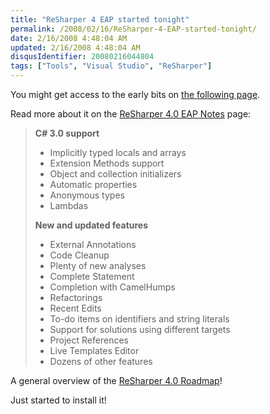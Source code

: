 ```yaml
---
title: "ReSharper 4 EAP started tonight"
permalink: /2008/02/16/ReSharper-4-EAP-started-tonight/
date: 2/16/2008 4:48:04 AM
updated: 2/16/2008 4:48:04 AM
disqusIdentifier: 20080216044804
tags: ["Tools", "Visual Studio", "ReSharper"]
---
```

You might get access to the early bits on [the following page](http://www.jetbrains.net/confluence/display/ReSharper/ReSharper+4.0+Nightly+Builds).

Read more about it on the [ReSharper 4.0 EAP Notes](http://www.jetbrains.net/confluence/display/ReSharper/ReSharper+4.0+EAP+Notes) page:
<!-- more -->

> **C# 3.0 support** 
> 
> *   Implicitly typed locals and arrays
> *   Extension Methods support
> *   Object and collection initializers
> *   Automatic properties
> *   Anonymous types
> *   Lambdas
> 
> **New and updated features**
> 
> *   External Annotations
> *   Code Cleanup
> *   Plenty of new analyses
> *   Complete Statement
> *   Completion with CamelHumps
> *   Refactorings
> *   Recent Edits
> *   To-do items on identifiers and string literals
> *   Support for solutions using different targets
> *   Project References
> *   Live Templates Editor
> *   Dozens of other features

A general overview of the [ReSharper 4.0 Roadmap](http://www.jetbrains.net/confluence/display/ReSharper/ReSharper+4.0+Roadmap)!

Just started to install it! 
